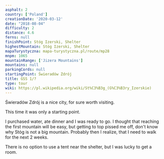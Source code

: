 ```yaml
---
asphalt: 2
country: ['Poland']
creationDate: '2020-03-12'
date: "2018-08-04"
difficulty: 2
distance: 4.6
ferns: null
finishPoint: Stóg Izerski, Shelter
highestMountain: Stóg Izerski, Shelter
mapaTurystyczna: mapa-turystyczna.pl/route/mp28
mnpm: 1065
mountainRange: ['Jizera Mountains']
mountains: null
parkingCords: null
startingPoint: Świeradów Zdrój
title: GSS 1/?
type: tour
wiki: https://pl.wikipedia.org/wiki/St%C3%B3g_(G%C3%B3ry_Izerskie)
---
```


Świeradów Zdrój is a nice city, for sure worth visiting.

This time it was only a starting point.

I purchased water, ate dinner and I was ready to go. I thought that reaching the first mountain will be easy, but getting to top pissed me off, don't know why Stóg is not a big mountain. Probably then I realize, that I need to walk for the next 2 weeks.

There is no option to use a tent near the shelter, but I was lucky to get a room.
